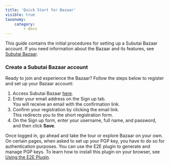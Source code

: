 ```yaml
---
title: 'Quick Start for Bazaar'
visible: true
taxonomy:
    category:
        - docs
---
```


This guide contains the initial procedures for setting up a Subutai Bazaar account. If you need information about the Bazaar and its features, see [Subutai Bazaar](https://subutai.io/bazaar.html).

### Create a Subutai Bazaar account
Ready to join and experience the Bazaar? Follow the steps below to register and set up your Bazaar account:

1. Access Subutai Bazaar [here](https://bazaar.subutai.io).
2. Enter your email address on the Sign up tab.   
   You will receive an email with the confirmation link.
3. Confirm your registration by clicking the email link.   
   This redirects you to the short registration form. 
4. On the Sign up form, enter your username, full name, and password, and then click **Save**.

Once logged in, go ahead and take the tour or explore Bazaar on your own. On certain pages, when asked to set up your PGP key, you have to do so for authentication purposes. You can use the E2E plugin to generate and manage PGP keys. To learn how to install this plugin on your browser, see [Using the E2E Plugin](../../../software-components/e2e-plugin).
